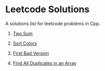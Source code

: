 # Leetcode Solutions
A solutions list for leetcode problems in Cpp.

 1. [Two Sum ](https://github.com/anuanu0-0/daily-coding-problems/blob/master/problem%231.cpp)
 
75. [Sort Colors](https://github.com/anuanu0-0/leetcode-solutions/blob/master/SortColors.cpp)

278. [First Bad Version](https://github.com/anuanu0-0/leetcode-solutions/blob/master/FirstBadVersion.cpp)

442. [Find All Duplicates in an Array](https://github.com/anuanu0-0/leetcode-solutions/blob/master/FindDuplicates-in-anArray.cpp)
